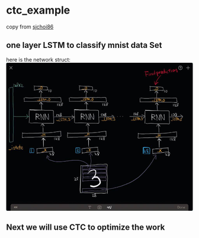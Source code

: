 # ctc_example
copy from  [sjchoi86](https://github.com/sjchoi86/Tensorflow-101)
## one layer LSTM to classify mnist data Set      
here is the network struct:      
<img src="https://github.com/anxingle/ctc_example/blob/master/img/rnn_mnist_look.jpg?raw=true" width="700" height="400" >         
               
## Next we will use CTC to optimize the work
